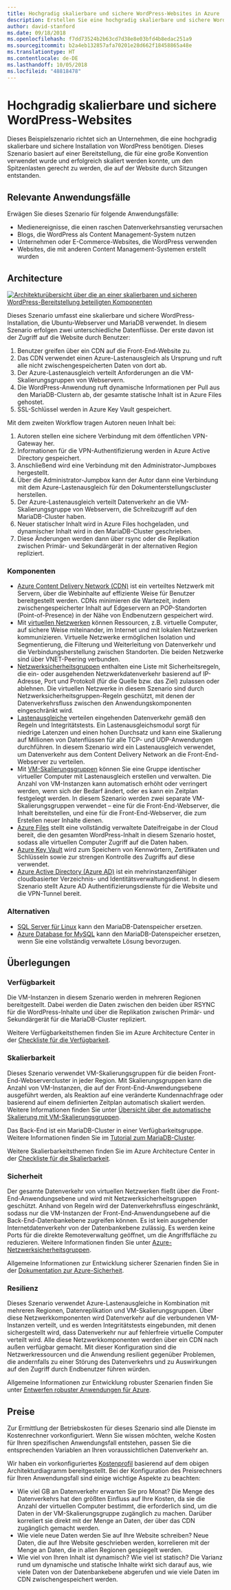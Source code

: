 ```yaml
---
title: Hochgradig skalierbare und sichere WordPress-Websites in Azure
description: Erstellen Sie eine hochgradig skalierbare und sichere WordPress-Website für Medienereignisse.
author: david-stanford
ms.date: 09/18/2018
ms.openlocfilehash: f7dd73524b2b63cd7d38e8e03bfd4b8edac251a9
ms.sourcegitcommit: b2a4eb132857afa70201e28d662f18458865a48e
ms.translationtype: HT
ms.contentlocale: de-DE
ms.lasthandoff: 10/05/2018
ms.locfileid: "48818478"
---
```

# <a name="highly-scalable-and-secure-wordpress-website"></a>Hochgradig skalierbare und sichere WordPress-Websites

Dieses Beispielszenario richtet sich an Unternehmen, die eine hochgradig skalierbare und sichere Installation von WordPress benötigen. Dieses Szenario basiert auf einer Bereitstellung, die für eine große Konvention verwendet wurde und erfolgreich skaliert werden konnte, um den Spitzenlasten gerecht zu werden, die auf der Website durch Sitzungen entstanden.

## <a name="relevant-use-cases"></a>Relevante Anwendungsfälle

Erwägen Sie dieses Szenario für folgende Anwendungsfälle:

* Medienereignisse, die einen raschen Datenverkehrsanstieg verursachen
* Blogs, die WordPress als Content Management-System nutzen
* Unternehmen oder E-Commerce-Websites, die WordPress verwenden
* Websites, die mit anderen Content Management-Systemen erstellt wurden

## <a name="architecture"></a>Architecture

[![Architekturübersicht über die an einer skalierbaren und sicheren WordPress-Bereitstellung beteiligten Komponenten](media/secure-scalable-wordpress.png)](media/secure-scalable-wordpress.png#lightbox)

Dieses Szenario umfasst eine skalierbare und sichere WordPress-Installation, die Ubuntu-Webserver und MariaDB verwendet. In diesem Szenario erfolgen zwei unterschiedliche Datenflüsse. Der erste davon ist der Zugriff auf die Website durch Benutzer:

1. Benutzer greifen über ein CDN auf die Front-End-Website zu.
2. Das CDN verwendet einen Azure-Lastenausgleich als Ursprung und ruft alle nicht zwischengespeicherten Daten von dort ab.
3. Der Azure-Lastenausgleich verteilt Anforderungen an die VM-Skalierungsgruppen von Webservern.
4. Die WordPress-Anwendung ruft dynamische Informationen per Pull aus den MariaDB-Clustern ab, der gesamte statische Inhalt ist in Azure Files gehostet.
5. SSL-Schlüssel werden in Azure Key Vault gespeichert.

Mit dem zweiten Workflow tragen Autoren neuen Inhalt bei:

1. Autoren stellen eine sichere Verbindung mit dem öffentlichen VPN-Gateway her.
2. Informationen für die VPN-Authentifizierung werden in Azure Active Directory gespeichert.
3. Anschließend wird eine Verbindung mit den Administrator-Jumpboxes hergestellt.
4. Über die Administrator-Jumpbox kann der Autor dann eine Verbindung mit dem Azure-Lastenausgleich für den Dokumenterstellungscluster herstellen.
5. Der Azure-Lastenausgleich verteilt Datenverkehr an die VM-Skalierungsgruppe von Webservern, die Schreibzugriff auf den MariaDB-Cluster haben.
6. Neuer statischer Inhalt wird in Azure Files hochgeladen, und dynamischer Inhalt wird in den MariaDB-Cluster geschrieben.
7. Diese Änderungen werden dann über rsync oder die Replikation zwischen Primär- und Sekundärgerät in der alternativen Region repliziert.

### <a name="components"></a>Komponenten

* [Azure Content Delivery Network (CDN)](/azure/cdn/cdn-overview) ist ein verteiltes Netzwerk mit Servern, über die Webinhalte auf effiziente Weise für Benutzer bereitgestellt werden. CDNs minimieren die Wartezeit, indem zwischengespeicherter Inhalt auf Edgeservern an POP-Standorten (Point-of-Presence) in der Nähe von Endbenutzern gespeichert wird.
* Mit [virtuellen Netzwerken](/azure/virtual-network/virtual-networks-overview) können Ressourcen, z.B. virtuelle Computer, auf sichere Weise miteinander, im Internet und mit lokalen Netzwerken kommunizieren. Virtuelle Netzwerke ermöglichen Isolation und Segmentierung, die Filterung und Weiterleitung von Datenverkehr und die Verbindungsherstellung zwischen Standorten. Die beiden Netzwerke sind über VNET-Peering verbunden.
* [Netzwerksicherheitsgruppen](/azure/virtual-network/security-overview) enthalten eine Liste mit Sicherheitsregeln, die ein- oder ausgehenden Netzwerkdatenverkehr basierend auf IP-Adresse, Port und Protokoll (für die Quelle bzw. das Ziel) zulassen oder ablehnen. Die virtuellen Netzwerke in diesem Szenario sind durch Netzwerksicherheitsgruppen-Regeln geschützt, mit denen der Datenverkehrsfluss zwischen den Anwendungskomponenten eingeschränkt wird.
* [Lastenausgleiche](/azure/load-balancer/load-balancer-overview) verteilen eingehenden Datenverkehr gemäß den Regeln und Integritätstests. Ein Lastenausgleichsmodul sorgt für niedrige Latenzen und einen hohen Durchsatz und kann eine Skalierung auf Millionen von Datenflüssen für alle TCP- und UDP-Anwendungen durchführen. In diesem Szenario wird ein Lastenausgleich verwendet, um Datenverkehr aus dem Content Delivery Network an die Front-End-Webserver zu verteilen.
* Mit [VM-Skalierungsgruppen][docs-vmss] können Sie eine Gruppe identischer virtueller Computer mit Lastenausgleich erstellen und verwalten. Die Anzahl von VM-Instanzen kann automatisch erhöht oder verringert werden, wenn sich der Bedarf ändert, oder es kann ein Zeitplan festgelegt werden. In diesem Szenario werden zwei separate VM-Skalierungsgruppen verwendet – eine für die Front-End-Webserver, die Inhalt bereitstellen, und eine für die Front-End-Webserver, die zum Erstellen neuer Inhalte dienen.
* [Azure Files](/azure/storage/files/storage-files-introduction) stellt eine vollständig verwaltete Dateifreigabe in der Cloud bereit, die den gesamten WordPress-Inhalt in diesem Szenario hostet, sodass alle virtuellen Computer Zugriff auf die Daten haben.
* [Azure Key Vault](/azure/key-vault/key-vault-overview) wird zum Speichern von Kennwörtern, Zertifikaten und Schlüsseln sowie zur strengen Kontrolle des Zugriffs auf diese verwendet.
* [Azure Active Directory (Azure AD)](/azure/active-directory/fundamentals/active-directory-whatis) ist ein mehrinstanzenfähiger cloudbasierter Verzeichnis- und Identitätsverwaltungsdienst. In diesem Szenario stellt Azure AD Authentifizierungsdienste für die Website und die VPN-Tunnel bereit.

### <a name="alternatives"></a>Alternativen

* [SQL Server für Linux](/azure/virtual-machines/linux/sql/sql-server-linux-virtual-machines-overview) kann den MariaDB-Datenspeicher ersetzen.
* [Azure Database for MySQL](/azure/mysql/overview) kann den MariaDB-Datenspeicher ersetzen, wenn Sie eine vollständig verwaltete Lösung bevorzugen.

## <a name="considerations"></a>Überlegungen

### <a name="availability"></a>Verfügbarkeit

Die VM-Instanzen in diesem Szenario werden in mehreren Regionen bereitgestellt. Dabei werden die Daten zwischen den beiden über RSYNC für die WordPress-Inhalte und über die Replikation zwischen Primär- und Sekundärgerät für die MariaDB-Cluster repliziert.

Weitere Verfügbarkeitsthemen finden Sie im Azure Architecture Center in der [Checkliste für die Verfügbarkeit][availability].

### <a name="scalability"></a>Skalierbarkeit

Dieses Szenario verwendet VM-Skalierungsgruppen für die beiden Front-End-Webservercluster in jeder Region. Mit Skalierungsgruppen kann die Anzahl von VM-Instanzen, die auf der Front-End-Anwendungsebene ausgeführt werden, als Reaktion auf eine veränderte Kundennachfrage oder basierend auf einem definierten Zeitplan automatisch skaliert werden. Weitere Informationen finden Sie unter [Übersicht über die automatische Skalierung mit VM-Skalierungsgruppen][docs-vmss-autoscale].

Das Back-End ist ein MariaDB-Cluster in einer Verfügbarkeitsgruppe. Weitere Informationen finden Sie im [Tutorial zum MariaDB-Cluster][mariadb-tutorial].

Weitere Skalierbarkeitsthemen finden Sie im Azure Architecture Center in der [Checkliste für die Skalierbarkeit][scalability].

### <a name="security"></a>Sicherheit

Der gesamte Datenverkehr von virtuellen Netzwerken fließt über die Front-End-Anwendungsebene und wird mit Netzwerksicherheitsgruppen geschützt. Anhand von Regeln wird der Datenverkehrsfluss eingeschränkt, sodass nur die VM-Instanzen der Front-End-Anwendungsebene auf die Back-End-Datenbankebene zugreifen können. Es ist kein ausgehender Internetdatenverkehr von der Datenbankebene zulässig. Es werden keine Ports für die direkte Remoteverwaltung geöffnet, um die Angriffsfläche zu reduzieren. Weitere Informationen finden Sie unter [Azure-Netzwerksicherheitsgruppen][docs-nsg].

Allgemeine Informationen zur Entwicklung sicherer Szenarien finden Sie in der [Dokumentation zur Azure-Sicherheit][security].

### <a name="resiliency"></a>Resilienz

Dieses Szenario verwendet Azure-Lastenausgleiche in Kombination mit mehreren Regionen, Datenreplikation und VM-Skalierungsgruppen. Über diese Netzwerkkomponenten wird Datenverkehr auf die verbundenen VM-Instanzen verteilt, und es werden Integritätstests eingebunden, mit denen sichergestellt wird, dass Datenverkehr nur auf fehlerfreie virtuelle Computer verteilt wird. Alle diese Netzwerkkomponenten werden über ein CDN nach außen verfügbar gemacht. Mit dieser Konfiguration sind die Netzwerkressourcen und die Anwendung resilient gegenüber Problemen, die andernfalls zu einer Störung des Datenverkehrs und zu Auswirkungen auf den Zugriff durch Endbenutzer führen würden.

Allgemeine Informationen zur Entwicklung robuster Szenarien finden Sie unter [Entwerfen robuster Anwendungen für Azure][resiliency].

## <a name="pricing"></a>Preise

Zur Ermittlung der Betriebskosten für dieses Szenario sind alle Dienste im Kostenrechner vorkonfiguriert. Wenn Sie wissen möchten, welche Kosten für Ihren spezifischen Anwendungsfall entstehen, passen Sie die entsprechenden Variablen an Ihren voraussichtlichen Datenverkehr an.

Wir haben ein vorkonfiguriertes [Kostenprofil][pricing] basierend auf dem obigen Architekturdiagramm bereitgestellt. Bei der Konfiguration des Preisrechners für Ihren Anwendungsfall sind einige wichtige Aspekte zu beachten:

* Wie viel GB an Datenverkehr erwarten Sie pro Monat? Die Menge des Datenverkehrs hat den größten Einfluss auf Ihre Kosten, da sie die Anzahl der virtuellen Computer bestimmt, die erforderlich sind, um die Daten in der VM-Skalierungsgruppe zugänglich zu machen. Darüber korreliert sie direkt mit der Menge an Daten, der über das CDN zugänglich gemacht werden.
* Wie viele neue Daten werden Sie auf Ihre Website schreiben? Neue Daten, die auf Ihre Website geschrieben werden, korrelieren mit der Menge an Daten, die in allen Regionen gespiegelt werden.
* Wie viel von Ihren Inhalt ist dynamisch? Wie viel ist statisch? Die Varianz rund um dynamische und statische Inhalte wirkt sich darauf aus, wie viele Daten von der Datenbankebene abgerufen und wie viele Daten im CDN zwischengespeichert werden.

<!-- links -->
[architecture]: ./media/architecture-secure-scalable-wordpress.png
[mariadb-tutorial]: /azure/virtual-machines/linux/classic/mariadb-mysql-cluster
[docs-vmss]: /azure/virtual-machine-scale-sets/overview
[docs-vmss-autoscale]: /azure/virtual-machine-scale-sets/virtual-machine-scale-sets-autoscale-overview
[docs-nsg]: /azure/virtual-network/security-overview
[security]: /azure/security/
[availability]: ../../checklist/availability.md
[resiliency]: /azure/architecture/resiliency/
[scalability]: /azure/architecture/checklist/scalability
[pricing]: https://azure.com/e/a8c4809dab444c1ca4870c489fbb196b
